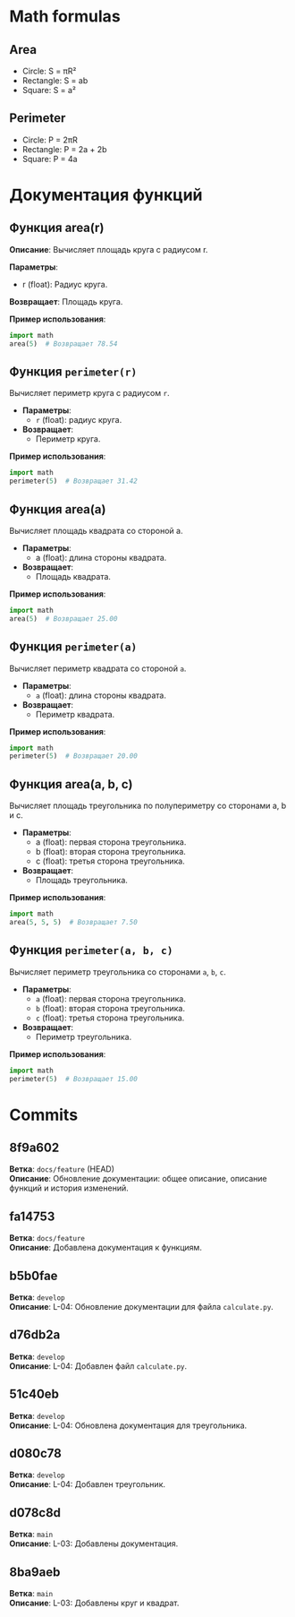 # Math formulas
## Area
- Circle: S = πR²
- Rectangle: S = ab
- Square: S = a²

## Perimeter
- Circle: P = 2πR
- Rectangle: P = 2a + 2b
- Square: P = 4a


# Документация функций

## Функция area(r)
**Описание**: Вычисляет площадь круга с радиусом r.

**Параметры**:
- r (float): Радиус круга.

**Возвращает**: Площадь круга.

**Пример использования**:
```python
import math
area(5)  # Возвращает 78.54
```

## Функция `perimeter(r)`
Вычисляет периметр круга с радиусом `r`.

- **Параметры**:  
  - `r` (float): радиус круга.
- **Возвращает**:  
  - Периметр круга.

**Пример использования**:
```python
import math
perimeter(5)  # Возвращает 31.42
```

## Функция area(a)
Вычисляет площадь квадрата со стороной a.

- **Параметры**:  
  - a (float): длина стороны квадрата.
- **Возвращает**:  
  - Площадь квадрата.

**Пример использования**:
```python
import math
area(5)  # Возвращает 25.00
```

## Функция `perimeter(a)`
Вычисляет периметр квадрата со стороной `a`.

- **Параметры**:  
  - `a` (float): длина стороны квадрата.
- **Возвращает**:  
  - Периметр квадрата.

**Пример использования**:
```python
import math
perimeter(5)  # Возвращает 20.00
```

## Функция area(a, b, c)
Вычисляет площадь треугольника по полупериметру со сторонами a, b и c.

- **Параметры**:  
  - a (float): первая сторона треугольника.
  - b (float): вторая сторона треугольника.
  - c (float): третья сторона треугольника.
- **Возвращает**:  
  - Площадь треугольника.

**Пример использования**:
```python
import math
area(5, 5, 5)  # Возвращает 7.50
```

## Функция `perimeter(a, b, c)`
Вычисляет периметр треугольника со сторонами `a`, `b`, `c`.

- **Параметры**:  
  - `a` (float): первая сторона треугольника.
  - `b` (float): вторая сторона треугольника.
  - `c` (float): третья сторона треугольника.
- **Возвращает**:  
  - Периметр треугольника.

**Пример использования**:
```python
import math
perimeter(5)  # Возвращает 15.00
```

# Commits

## 8f9a602
**Ветка**: `docs/feature` (HEAD)  
**Описание**: Обновление документации: общее описание, описание функций и история изменений.

## fa14753
**Ветка**: `docs/feature`  
**Описание**: Добавлена документация к функциям.

## b5b0fae
**Ветка**: `develop`  
**Описание**: L-04: Обновление документации для файла `calculate.py`.

## d76db2a
**Ветка**: `develop`  
**Описание**: L-04: Добавлен файл `calculate.py`.

## 51c40eb
**Ветка**: `develop`  
**Описание**: L-04: Обновлена документация для треугольника.

## d080c78
**Ветка**: `develop`  
**Описание**: L-04: Добавлен треугольник.

## d078c8d
**Ветка**: `main`  
**Описание**: L-03: Добавлены документация.

## 8ba9aeb
**Ветка**: `main`  
**Описание**: L-03: Добавлены круг и квадрат.
